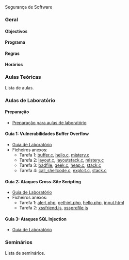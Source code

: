 Segurança de Software

### Geral

#### Objectivos

#### Programa

#### Regras

#### Horários


### Aulas Teóricas

Lista de aulas.


### Aulas de Laboratório

#### Preparação

* [Preparação para aulas de laboratório](labs/instrucoes.md)

#### Guia 1: Vulnerabilidades Buffer Overflow

* [Guia de Laboratório](labs/guia1/guia1.pdf)
* Ficheiros anexos:
  * Tarefa 1: [buffer.c](labs/guia1/anexos/tarefa1/buffer.c), [hello.c](labs/guia1/anexos/tarefa1/hello.c), [mistery.c](labs/guia1/anexos/tarefa1/mistery.c)
  * Tarefa 2: [layout.c](labs/guia1/anexos/tarefa2/layout.c), [layoutstack.c](labs/guia1/anexos/tarefa2/layoutstack.c), [mistery.c](labs/guia1/anexos/tarefa2/mistery.c)
  * Tarefa 3: [badfile](labs/guia1/anexos/tarefa3/badfile), [geek.c](labs/guia1/anexos/tarefa3/geek.c), [heap.c](labs/guia1/anexos/tarefa3/heap.c), [stack.c](labs/guia1/anexos/tarefa3/stack.c)
  * Tarefa 4: [call_shellcode.c](labs/guia1/anexos/tarefa4/call_shellcode.c), [exploit.c](labs/guia1/anexos/tarefa4/exploit.c), [stack.c](labs/guia1/anexos/tarefa4/stack.c)


#### Guia 2: Ataques Cross-Site Scripting

* [Guia de Laboratório](labs/guia2/guia2.pdf)
* Ficheiros anexos:
  * Tarefa 1: [alert.php](labs/guia2/anexos/tarefa1/alert.php), [gethint.php](labs/guia2/anexos/tarefa1/gethint.php), [hello.php](labs/guia2/anexos/tarefa1/hello.php), [input.html](labs/guia2/anexos/tarefa1/input.html)
  * Tarefa 2: [xssfriend.js](labs/guia2/anexos/tarefa2/xssfriend.js), [xssprofile.js](labs/guia2/anexos/tarefa2/xssprofile.js)


#### Guia 3: Ataques SQL Injection

* [Guia de Laboratório](labs/guia3/guia3.pdf)


### Seminários

Lista de seminários.
